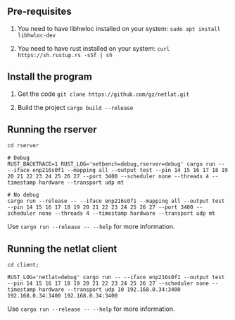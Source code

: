 ## Pre-requisites

1. You need to have libhwloc installed on your system: 
`sudo apt install libhwloc-dev`

2. You need to have rust installed on your system:
`curl https://sh.rustup.rs -sSf | sh`

## Install the program

1. Get the code
`git clone https://github.com/gz/netlat.git`

2. Build the project
`cargo build --release`

## Running the rserver


```
cd rserver

# Debug
RUST_BACKTRACE=1 RUST_LOG='netbench=debug,rserver=debug' cargo run -- --iface enp216s0f1 --mapping all --output test --pin 14 15 16 17 18 19 20 21 22 23 24 25 26 27 --port 3400 --scheduler none --threads 4 --timestamp hardware --transport udp mt

# No debug
cargo run --release -- --iface enp216s0f1 --mapping all --output test --pin 14 15 16 17 18 19 20 21 22 23 24 25 26 27 --port 3400 --scheduler none --threads 4 --timestamp hardware --transport udp mt
```

Use `cargo run --release -- --help` for more information.

## Running the netlat client

```
cd client;

RUST_LOG='netlat=debug' cargo run -- --iface enp216s0f1 --output test --pin 14 15 16 17 18 19 20 21 22 23 24 25 26 27 --scheduler none --timestamp hardware --transport udp 10 192.168.0.34:3400 192.168.0.34:3400 192.168.0.34:3400
```

Use `cargo run --release -- --help` for more information.
